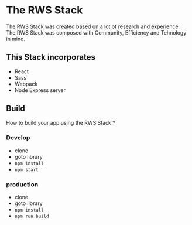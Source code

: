 # The RWS Stack
The RWS Stack  was created based on a lot of research and experience.  
The RWS Stack was composed with Community, Efficiency and Tehnology in mind.

## This Stack incorporates
- React
- Sass
- Webpack
- Node Express server

## Build
How to build your app using the RWS Stack ?  

### Develop
- clone
- goto library
- `npm install`
- `npm start`

### production
- clone
- goto library
- `npm install`
- `npm run build`
